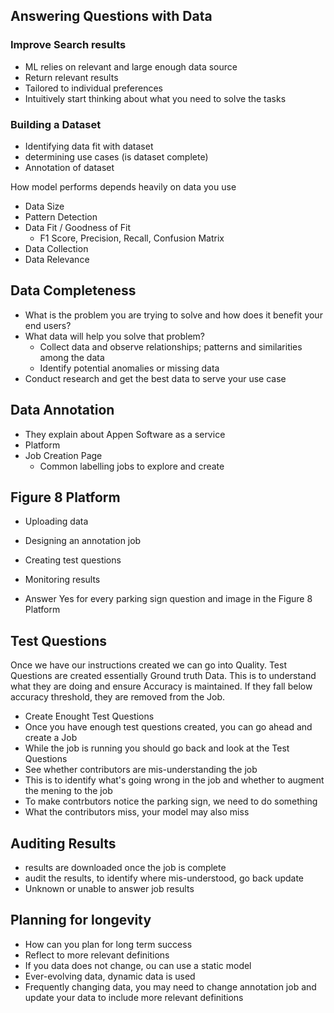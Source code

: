 ## Answering Questions with Data

### Improve Search results

- ML relies on relevant and large enough data source
- Return relevant results
- Tailored to individual preferences
- Intuitively start thinking about what you need to solve the tasks

### Building a Dataset

- Identifying data fit with dataset
- determining use cases (is dataset complete)
- Annotation of dataset

How model performs depends heavily on data you use

- Data Size
- Pattern Detection
- Data Fit / Goodness of Fit 
    - F1 Score, Precision, Recall, Confusion Matrix
- Data Collection
- Data Relevance

## Data Completeness

- What is the problem you are trying to solve and how does it benefit your end users?
- What data will help you solve that problem?
    - Collect data and observe relationships; patterns and similarities among the data
    - Identify potential anomalies or missing data
- Conduct research and get the best data to serve your use case

## Data Annotation

- They explain about Appen Software as a service 
- Platform
- Job Creation Page
    - Common labelling jobs to explore and create

## Figure 8 Platform

- Uploading data
- Designing an annotation job
- Creating test questions
- Monitoring results

- Answer Yes for every parking sign question and image in the Figure 8 Platform

## Test Questions

Once we have our instructions created we can go into Quality. 
Test Questions are created essentially Ground truth Data. This is to understand what they are doing and ensure Accuracy is maintained. If they fall below accuracy threshold, they are removed from the Job. 

- Create Enought Test Questions
- Once you have enough test questions created, you can go ahead and create a Job
- While the job is running you should go back and look at the Test Questions
- See whether contributors are mis-understanding the job
- This is to identify what's going wrong in the job and whether to augment the mening to the job
- To make contrbutors notice the parking sign, we need to do something
- What the contributors miss, your model may also miss

## Auditing Results

- results are downloaded once the job is complete
- audit the results, to identify where mis-understood, go back update
- Unknown or unable to answer job results

## Planning for longevity

- How can you plan for long term success
- Reflect to more relevant definitions
- If you data does not change, ou can use a static model
- Ever-evolving data, dynamic data is used
- Frequently changing data, you may need to change annotation job and update your data to include more relevant definitions

